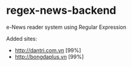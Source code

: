 regex-news-backend
==================

e-News reader system using Regular Expression

Added sites:

- http://dantri.com.vn [99%]
- http://bongdaplus.vn [99%]
